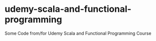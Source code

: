 # udemy-scala-and-functional-programming
Some Code from/for Udemy Scala and Functional Programming Course
